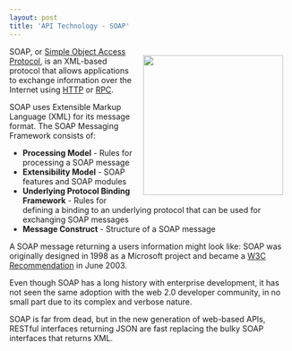 ```yaml
---
layout: post
title: 'API Technology - SOAP'
---
```

<a href="http://oreilly.com/catalog/9780596000950"><img style="padding: 15px;" src="http://kinlane-productions.s3.amazonaws.com/SOAP.png" alt="" width="250" align="right" /></a>SOAP, or <a class="zem_slink" title="SOAP" rel="wikipedia" href="http://en.wikipedia.org/wiki/SOAP">Simple Object Access Protocol</a>, is an XML-based protocol that allows applications to exchange information over the Internet using <a class="zem_slink" title="Hypertext Transfer Protocol" rel="wikipedia" href="http://en.wikipedia.org/wiki/Hypertext_Transfer_Protocol">HTTP</a> or <a class="zem_slink" title="Remote procedure call" rel="wikipedia" href="http://en.wikipedia.org/wiki/Remote_procedure_call">RPC</a>.<p></p>
SOAP uses Extensible Markup Language (XML) for its message format.  The SOAP Messaging Framework consists of:
<ul class="mainlist">
	<li><strong>Processing Model</strong> - Rules for processing a SOAP message</li>
	<li><strong>Extensibility Model</strong> - SOAP features and SOAP modules</li>
	<li><strong>Underlying Protocol Binding Framework</strong> - Rules for defining a binding to an underlying protocol that can be used for exchanging SOAP messages</li>
	<li><strong>Message Construct</strong> - Structure of a SOAP message</li>
</ul>
A SOAP message returning a users information might look like:
<script src="https://gist.github.com/817172.js?file=API%20-%20Tech%20-%20SOAP"></script>
SOAP was originally designed in 1998 as a Microsoft project and became a <a href="http://www.w3.org/TR/soap/" target="_blank">W3C Recommendation</a> in June 2003.<p></p>
Even though SOAP has a long history with enterprise development, it has not seen the same adoption with the web 2.0 developer community, in no small part due to its complex and verbose nature.<p></p>
SOAP is far from dead, but in the new generation of web-based APIs, RESTful interfaces returning JSON are fast replacing the bulky SOAP interfaces that returns XML.
